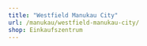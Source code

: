 ```yaml
---
title: "Westfield Manukau City"
url: /manukau/westfield-manukau-city/
shop: Einkaufszentrum
---
```

